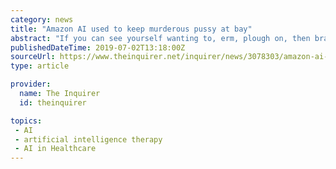 ```yaml
---
category: news
title: "Amazon AI used to keep murderous pussy at bay"
abstract: "If you can see yourself wanting to, erm, plough on, then bravo (also maybe seek therapy). If you'd stop and scream ... an Amazon employee do in such a situation? Why he turns to artificial intelligence tech of course. Starting with an Arduino electronics ..."
publishedDateTime: 2019-07-02T13:18:00Z
sourceUrl: https://www.theinquirer.net/inquirer/news/3078303/amazon-ai-used-to-keep-murderous-pussy-at-bay
type: article

provider:
  name: The Inquirer
  id: theinquirer

topics:
 - AI
 - artificial intelligence therapy
 - AI in Healthcare
---
```

